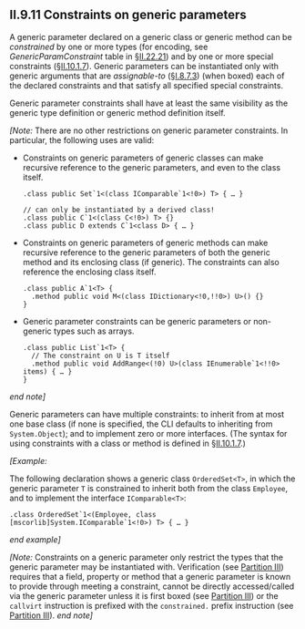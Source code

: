 ## II.9.11 Constraints on generic parameters

A generic parameter declared on a generic class or generic method can be *constrained* by one or more types (for encoding, see _GenericParamConstraint_ table in §[II.22.21](ii.22.21-genericparamconstraint-0x2c.md)) and by one or more special constraints (§[II.10.1.7](ii.10.1.7-generic-parameters-genpars.md)). Generic parameters can be instantiated only with generic arguments that are *assignable-to* (§[I.8.7.3](i.8.7.3-general-assignment-compatibility.md)) (when boxed) each of the declared constraints and that satisfy all specified special constraints.

Generic parameter constraints shall have at least the same visibility as the generic type definition or generic method definition itself.

_[Note:_ There are no other restrictions on generic parameter constraints. In particular, the following uses are valid:

 * Constraints on generic parameters of generic classes can make recursive reference to the generic parameters, and even to the class itself.

   ```ilasm
   .class public Set`1<(class IComparable`1<!0>) T> { … }

   // can only be instantiated by a derived class!
   .class public C`1<(class C<!0>) T> {} 
   .class public D extends C`1<class D> { … } 
   ```

 * Constraints on generic parameters of generic methods can make recursive reference to the generic parameters of both the generic method and its enclosing class (if generic). The constraints can also reference the enclosing class itself.

   ```ilasm
   .class public A`1<T> {
     .method public void M<(class IDictionary<!0,!!0>) U>() {}
   }
   ```

 * Generic parameter constraints can be generic parameters or non-generic types such as arrays.

   ```ilasm
   .class public List`1<T> {
     // The constraint on U is T itself
     .method public void AddRange<(!0) U>(class IEnumerable`1<!!0> items) { … }
   }
   ```

_end note]_

Generic parameters can have multiple constraints: to inherit from at most one base class (if none is specified, the CLI defaults to inheriting from `System.Object`); and to implement zero or more interfaces. (The syntax for using constraints with a class or method is defined in §[II.10.1.7](ii.10.1.7-generic-parameters-genpars.md).)

_[Example:_

The following declaration shows a generic class `OrderedSet<T>`, in which the generic parameter `T` is constrained to inherit both from the class `Employee`, and to implement the interface `IComparable<T>`:

 ```ilasm
 .class OrderedSet`1<(Employee, class [mscorlib]System.IComparable`1<!0>) T> { … }
 ```
 
_end example]_

_[Note:_ Constraints on a generic parameter only restrict the types that the generic parameter may be instantiated with. Verification (see [Partition III](iii.1.8-verifiability-and-correctness.md)) requires that a field, property or method that a generic parameter is known to provide through meeting a constraint, cannot be directly accessed/called via the generic parameter unless it is first boxed (see [Partition III](i.8.2.4-boxing-and-unboxing-of-values.md)) or the `callvirt` instruction is prefixed with the `constrained.` prefix instruction (see [Partition III](iii.2.1-constrained.md)). _end note]_
